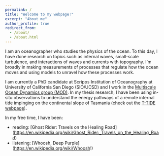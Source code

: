 ```yaml
---
permalink: /
title: "Welcome to my webpage!"
excerpt: "About me"
author_profile: true
redirect_from: 
  - /about/
  - /about.html
---
```


I am an oceanographer who studies the physics of the ocean. To this day, I have done research on topics such as internal waves, small-scale turbulence, and interactions of waves and currents with topography. I’m broadly in making measurements of processes that regulate how the ocean moves and using models to unravel how these processes work.

I am currently a PhD candidate at Scripps Institution of Oceanography at University of California San Diego (SIO/UCSD) and I work in the [Multiscale Ocean Dynamics group (MOD)](http://www.mod.ucsd.edu/). In my thesis research, I have been using in-situ observations to understand the energy pathways of a remote internal tide impinging on the continental slope of Tasmania (check out the [T-TIDE webpage](https://sioweb.ucsd.edu/projects/ttide/)).

In my free time, I have been:
* reading: [Ghost Rider: Travels on the Healing Road] (https://en.wikipedia.org/wiki/Ghost_Rider:_Travels_on_the_Healing_Road)
* listening: [Whoosh, Deep Purple] (https://en.wikipedia.org/wiki/Whoosh!)